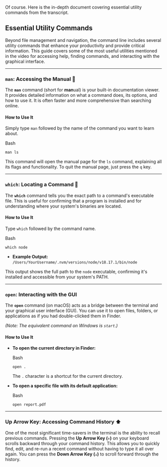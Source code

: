 Of course. Here is the in-depth document covering essential utility commands from the transcript.

## Essential Utility Commands

Beyond file management and navigation, the command line includes several utility commands that enhance your productivity and provide critical information. This guide covers some of the most useful utilities mentioned in the video for accessing help, finding commands, and interacting with the graphical interface.

---

### **`man`**: Accessing the Manual 📖

The **`man`** command (short for **man**ual) is your built-in documentation viewer. It provides detailed information on what a command does, its options, and how to use it. It is often faster and more comprehensive than searching online.

#### **How to Use It**

Simply type `man` followed by the name of the command you want to learn about.

Bash

```
man ls
```

This command will open the manual page for the `ls` command, explaining all its flags and functionality. To quit the manual page, just press the `q` key.

---

### **`which`**: Locating a Command 📍

The **`which`** command tells you the exact path to a command's executable file. This is useful for confirming that a program is installed and for understanding where your system's binaries are located.

#### **How to Use It**

Type `which` followed by the command name.

Bash

```
which node
```

- **Example Output:** `/Users/YourUsername/.nvm/versions/node/v18.17.1/bin/node`
    

This output shows the full path to the `node` executable, confirming it's installed and accessible from your system's PATH.

---

### **`open`**: Interacting with the GUI

The **`open`** command (on macOS) acts as a bridge between the terminal and your graphical user interface (GUI). You can use it to open files, folders, or applications as if you had double-clicked them in Finder.

_(Note: The equivalent command on Windows is `start`.)_

#### **How to Use It**

- **To open the current directory in Finder:**
    
    Bash
    
    ```
    open .
    ```
    
    The `.` character is a shortcut for the current directory.
    
- **To open a specific file with its default application:**
    
    Bash
    
    ```
    open report.pdf
    ```
    

---

### **Up Arrow Key**: Accessing Command History ⬆️

One of the most significant time-savers in the terminal is the ability to recall previous commands. Pressing the **Up Arrow Key (`↑`)** on your keyboard scrolls backward through your command history. This allows you to quickly find, edit, and re-run a recent command without having to type it all over again. You can press the **Down Arrow Key (`↓`)** to scroll forward through the history.